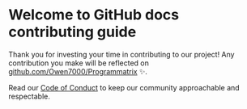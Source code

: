 # Welcome to GitHub docs contributing guide <!-- omit in toc -->

Thank you for investing your time in contributing to our project! Any contribution you make will be reflected on [github.com/Owen7000/Programmatrix](
https://www.youtube.com/watch?v=dQw4w9WgXcQ) :sparkles:. 

Read our [Code of Conduct](./CODE_OF_CONDUCT.md) to keep our community approachable and respectable.
